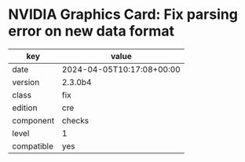 [//]: # (werk v2)
# NVIDIA Graphics Card: Fix parsing error on new data format

key        | value
---------- | ---
date       | 2024-04-05T10:17:08+00:00
version    | 2.3.0b4
class      | fix
edition    | cre
component  | checks
level      | 1
compatible | yes


